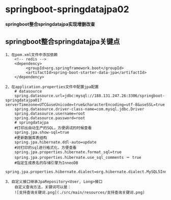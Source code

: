# springboot-springdatajpa02

**springboot整合springdatajpa实现增删改查**

## springboot整合springdatajpa关键点
    1、在pom.xml文件中添加依赖
        <!-- redis -->
        <dependency>
             <groupId>org.springframework.boot</groupId>
             <artifactId>spring-boot-starter-data-jpa</artifactId>
        </dependency>

    2、在application.properties文件中配置jpa配置
        # datasource
        spring.datasource.url=jdbc:mysql://188.131.247.26:3306/springboot-springdatajpa01?serverTimezone=UTC&useUnicode=true&characterEncoding=utf-8&useSSL=true
        spring.datasource.driver-class-name=com.mysql.jdbc.Driver
        spring.datasource.username=root
        spring.datasource.password=root
        # springdatajpa
        #打印出自动生产的SQL，方便调试的时候查看
        spring.jpa.show-sql=true
        #更新数据库表结构
        spring.jpa.hibernate.ddl-auto=update
        #对打印的sql进行格式化，方便查看
        spring.jpa.properties.hibernate.format_sql=true
        spring.jpa.properties.hibernate.use_sql_comments ＝ true
        #指定生成表名的存储引擎为InneoDB
        spring.jpa.properties.hibernate.dialect=org.hibernate.dialect.MySQL5InnoDBDialect
        
    3、自定义接口继承JpaRepository<User, Long>接口
        自定义查询方法，关键词可以是：
        ![支持查询关键词.png](./src/main/resources/支持查询关键词.png)
